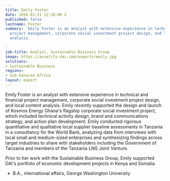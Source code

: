 ```yaml
---
title: Emily Foster
date: 2016-01-21 22:18:00 Z
published: false
lastname: Foster
summary: 'Emily Foster is an analyst with extensive experience in technical and financial
  project management, corporate social investment project design, and local content
  analysis.

'
job-title: Analyst, Sustainable Business Group
image: https://assetify-dai.com/experts/emily.jpg
solutions:
- Sustainable Business
regions:
- Sub-Saharan Africa
layout: expert
---
```


Emily Foster is an analyst with extensive experience in technical and financial project management, corporate social investment project design, and local content analysis. Emily recently supported the design and launch of Kosmos Energy Ghana's flagship corporate social investment project, which included technical activity design, brand and communications strategy, and action plan development. Emily conducted rigorous quantitative and qualitative local supplier baseline assessments in Tanzania in a consultancy for the World Bank, analyzing data from interviews with local small and medium-sized enterprises and synthesizing findings across target industries to share with stakeholders including the Government of Tanzania and members of the Tanzania LNG Joint Venture.

Prior to her work with the Sustainable Business Group, Emily supported DAI's portfolio of economic development projects in Kenya and Somalia.

* B.A., international affairs, George Washington University
